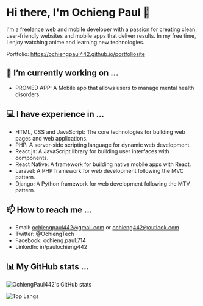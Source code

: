 # Hi there, I'm Ochieng Paul 👋

I'm a freelance web and mobile developer with a passion for creating clean, user-friendly websites and mobile apps that deliver results. In my free time, I enjoy watching anime and learning new technologies.

Portfolio: https://ochiengpaul442.github.io/portfoliosite

## 🔭 I’m currently working on ...

- PROMED APP: A Mobile app that allows users to manage mental health disorders.

## 💻 I have experience in ...

- HTML, CSS and JavaScript: The core technologies for building web pages and web applications.
- PHP: A server-side scripting language for dynamic web development.
- React.js: A JavaScript library for building user interfaces with components.
- React Native: A framework for building native mobile apps with React.
- Laravel: A PHP framework for web development following the MVC pattern.
- Django: A Python framework for web development following the MTV pattern.

## 📫 How to reach me ...

- Email: ochiengpaul442@gmail.com or ochieng442@outlook.com
- Twitter: @OchiengTech
- Facebook: ochieng.paul.714
- LinkedIn: in/paulochieng442

## 📊 My GitHub stats ...

![OchiengPaul442's GitHub stats](https://github-readme-stats.vercel.app/api?username=OchiengPaul442&show_icons=true&theme=radical)

![Top Langs](https://github-readme-stats.vercel.app/api/top-langs/?username=OchiengPaul442&layout=compact&theme=radical)
